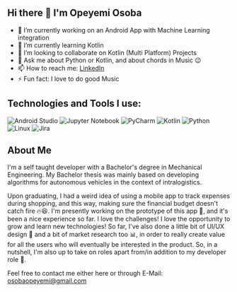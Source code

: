 ## Hi there 👋 I'm Opeyemi Osoba

- 🔭 I’m currently working on an Android App with Machine Learning integration
- 🌱 I’m currently learning Kotlin
- 👯 I’m looking to collaborate on Kotlin (Multi Platform) Projects
- 💬 Ask me about Python or Kotlin, and about chords in Music 😉
- 📫 How to reach me: [LinkedIn](https://www.linkedin.com/in/opeyemi-emmanuel-osoba/)
- ⚡ Fun fact: I love to do good Music

## Technologies and Tools I use:
![Android Studio](https://img.shields.io/badge/android%20studio-346ac1?style=for-the-badge&logo=android%20studio&logoColor=white)
![Jupyter Notebook](https://img.shields.io/badge/jupyter-%23FA0F00.svg?style=for-the-badge&logo=jupyter&logoColor=white)
![PyCharm](https://img.shields.io/badge/pycharm-143?style=for-the-badge&logo=pycharm&logoColor=black&color=black&labelColor=green)
![Kotlin](https://img.shields.io/badge/kotlin-%237F52FF.svg?style=for-the-badge&logo=kotlin&logoColor=white)
![Python](https://img.shields.io/badge/python-3670A0?style=for-the-badge&logo=python&logoColor=ffdd54)
![Linux](https://img.shields.io/badge/Linux-FCC624?style=for-the-badge&logo=linux&logoColor=black)
![Jira](https://img.shields.io/badge/jira-%230A0FFF.svg?style=for-the-badge&logo=jira&logoColor=white)


## About Me
I'm a self taught developer with a Bachelor's degree in Mechanical Engineering. My Bachelor thesis was mainly based on developing algorithms for autonomous vehicles in the context of intralogistics.

Upon graduating, I had a weird idea of using a mobile app to track expenses during shopping, and this way, making sure the financial budget doesn't catch fire 🔥😆. I'm presently working on the prototype of this app 📱, and it's been a nice experience so far. I love the challenges! I love the opportunity to grow and learn new technologies! So far, I've also done a little bit of UI/UX design 🎨 and a bit of market research too 📊, in order to really create value for all the users who will eventually be interested in the product. So, in a nutshell, I'm also up to take on roles apart from/in addition to my developer role 🚀.

Feel free to contact me either here or through E-Mail: osobaopeyemi@gmail.com






